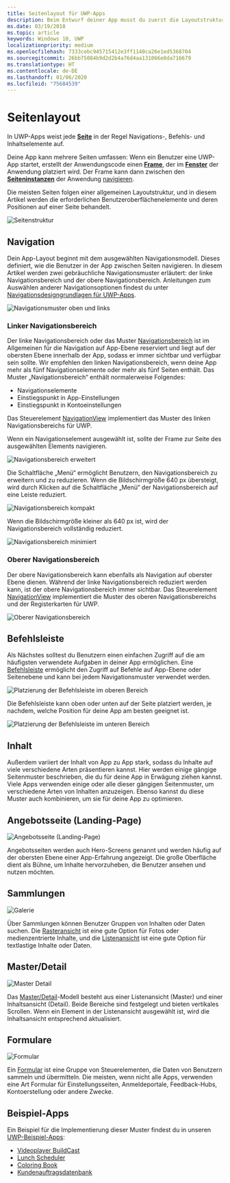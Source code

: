 ```yaml
---
title: Seitenlayout für UWP-Apps
description: Beim Entwurf deiner App musst du zuerst die Layoutstruktur berücksichtigen. In diesem Artikel wird die allgemeine Struktur von grundlegenden Seitenlayouts behandelt, einschließlich der erforderlichen Benutzeroberflächenelemente und der Positionen, an denen diese sich auf einer Seite befinden sollten. In UWP-Apps weist jede Seite in der Regel Navigations-, Befehls- und Inhaltselemente auf.
ms.date: 03/19/2018
ms.topic: article
keywords: Windows 10, UWP
localizationpriority: medium
ms.openlocfilehash: 7333cebc945715412e3ff1140ca26e1ed5368704
ms.sourcegitcommit: 26bb75084b9d2d2b4a76d4aa131066e8da716679
ms.translationtype: HT
ms.contentlocale: de-DE
ms.lasthandoff: 01/06/2020
ms.locfileid: "75684539"
---
```

# <a name="page-layout"></a>Seitenlayout

In UWP-Apps weist jede [**Seite**](https://docs.microsoft.com/uwp/api/Windows.UI.Xaml.Controls.Page) in der Regel Navigations-, Befehls- und Inhaltselemente auf. 

Deine App kann mehrere Seiten umfassen: Wenn ein Benutzer eine UWP-App startet, erstellt der Anwendungscode einen [**Frame**](https://docs.microsoft.com/uwp/api/Windows.UI.Xaml.Controls.Frame), der im [**Fenster**](https://docs.microsoft.com/uwp/api/windows.ui.xaml.window) der Anwendung platziert wird. Der Frame kann dann zwischen den [**Seiteninstanzen**](https://docs.microsoft.com/uwp/api/Windows.UI.Xaml.Controls.Page) der Anwendung [navigieren](../basics/navigate-between-two-pages.md). 

Die meisten Seiten folgen einer allgemeinen Layoutstruktur, und in diesem Artikel werden die erforderlichen Benutzeroberflächenelemente und deren Positionen auf einer Seite behandelt. 

![Seitenstruktur](images/page-components.svg)

## <a name="navigation"></a>Navigation
Dein App-Layout beginnt mit dem ausgewählten Navigationsmodell. Dieses definiert, wie die Benutzer in der App zwischen Seiten navigieren. In diesem Artikel werden zwei gebräuchliche Navigationsmuster erläutert: der linke Navigationsbereich und der obere Navigationsbereich. Anleitungen zum Auswählen anderer Navigationsoptionen findest du unter [Navigationsdesigngrundlagen für UWP-Apps](../basics/navigation-basics.md).

![Navigationsmuster oben und links](images/top-left-nav.svg)

### <a name="left-nav"></a>Linker Navigationsbereich
Der linke Navigationsbereich oder das Muster [Navigationsbereich](../controls-and-patterns/navigationview.md) ist im Allgemeinen für die Navigation auf App-Ebene reserviert und liegt auf der obersten Ebene innerhalb der App, sodass er immer sichtbar und verfügbar sein sollte. Wir empfehlen den linken Navigationsbereich, wenn deine App mehr als fünf Navigationselemente oder mehr als fünf Seiten enthält. Das Muster „Navigationsbereich“ enthält normalerweise Folgendes:
- Navigationselemente
- Einstiegspunkt in App-Einstellungen
- Einstiegspunkt in Kontoeinstellungen

Das Steuerelement [NavigationView](https://docs.microsoft.com/uwp/api/windows.ui.xaml.controls.navigationview) implementiert das Muster des linken Navigationsbereichs für UWP.

Wenn ein Navigationselement ausgewählt ist, sollte der Frame zur Seite des ausgewählten Elements navigieren.

![Navigationsbereich erweitert](images/navview-expanded.svg)

Die Schaltfläche „Menü“ ermöglicht Benutzern, den Navigationsbereich zu erweitern und zu reduzieren. Wenn die Bildschirmgröße 640 px übersteigt, wird durch Klicken auf die Schaltfläche „Menü“ der Navigationsbereich auf eine Leiste reduziert.

![Navigationsbereich kompakt](images/navview-compact.svg)

Wenn die Bildschirmgröße kleiner als 640 px ist, wird der Navigationsbereich vollständig reduziert.

![Navigationsbereich minimiert](images/navview-minimal.svg)

### <a name="top-nav"></a>Oberer Navigationsbereich

Der obere Navigationsbereich kann ebenfalls als Navigation auf oberster Ebene dienen. Während der linke Navigationsbereich reduziert werden kann, ist der obere Navigationsbereich immer sichtbar. Das Steuerelement [NavigationView](../controls-and-patterns/navigationview.md) implementiert die Muster des oberen Navigationsbereichs und der Registerkarten für UWP.

![Oberer Navigationsbereich](images/pivot-large.svg)

## <a name="command-bar"></a>Befehlsleiste

Als Nächstes solltest du Benutzern einen einfachen Zugriff auf die am häufigsten verwendete Aufgaben in deiner App ermöglichen. Eine [Befehlsleiste](../controls-and-patterns/app-bars.md) ermöglicht den Zugriff auf Befehle auf App-Ebene oder Seitenebene und kann bei jedem Navigationsmuster verwendet werden.

![Platzierung der Befehlsleiste im oberen Bereich ](images/app-bar-desktop.svg)

Die Befehlsleiste kann oben oder unten auf der Seite platziert werden, je nachdem, welche Position für deine App am besten geeignet ist.

![Platzierung der Befehlsleiste im unteren Bereich](images/app-bar-mobile.svg)

## <a name="content"></a>Inhalt

Außerdem variiert der Inhalt von App zu App stark, sodass du Inhalte auf viele verschiedene Arten präsentieren kannst. Hier werden einige gängige Seitenmuster beschrieben, die du für deine App in Erwägung ziehen kannst. Viele Apps verwenden einige oder alle dieser gängigen Seitenmuster, um verschiedene Arten von Inhalten anzuzeigen. Ebenso kannst du diese Muster auch kombinieren, um sie für deine App zu optimieren.

## <a name="landing"></a>Angebotsseite (Landing-Page)

![Angebotsseite (Landing-Page)](images/hero-screen.svg)

Angebotsseiten werden auch Hero-Screens genannt und werden häufig auf der obersten Ebene einer App-Erfahrung angezeigt. Die große Oberfläche dient als Bühne, um Inhalte hervorzuheben, die Benutzer ansehen und nutzen möchten.

## <a name="collections"></a>Sammlungen

![Galerie](images/gridview.svg)

Über Sammlungen können Benutzer Gruppen von Inhalten oder Daten suchen. Die [Rasteransicht](../controls-and-patterns/item-templates-gridview.md) ist eine gute Option für Fotos oder medienzentrierte Inhalte, und die [Listenansicht](../controls-and-patterns/item-templates-listview.md) ist eine gute Option für textlastige Inhalte oder Daten.

## <a name="masterdetail"></a>Master/Detail

![Master Detail](images/master-detail.svg)

Das [Master/Detail](../controls-and-patterns/master-details.md)-Modell besteht aus einer Listenansicht (Master) und einer Inhaltsansicht (Detail). Beide Bereiche sind festgelegt und bieten vertikales Scrollen. Wenn ein Element in der Listenansicht ausgewählt ist, wird die Inhaltsansicht entsprechend aktualisiert. 

## <a name="forms"></a>Formulare
![Formular](images/form.svg)

Ein [Formular](../controls-and-patterns/forms.md) ist eine Gruppe von Steuerelementen, die Daten von Benutzern sammeln und übermitteln. Die meisten, wenn nicht alle Apps, verwenden eine Art Formular für Einstellungsseiten, Anmeldeportale, Feedback-Hubs, Kontoerstellung oder andere Zwecke. 

## <a name="sample-apps"></a>Beispiel-Apps
Ein Beispiel für die Implementierung dieser Muster findest du in unseren [UWP-Beispiel-Apps](https://developer.microsoft.com/windows/samples):
- [Videoplayer BuildCast](https://github.com/Microsoft/BuildCast)
- [Lunch Scheduler](https://github.com/Microsoft/Windows-appsample-lunch-scheduler)
- [Coloring Book](https://github.com/Microsoft/Windows-appsample-coloringbook)
- [Kundenauftragsdatenbank](https://github.com/Microsoft/Windows-appsample-customers-orders-database)